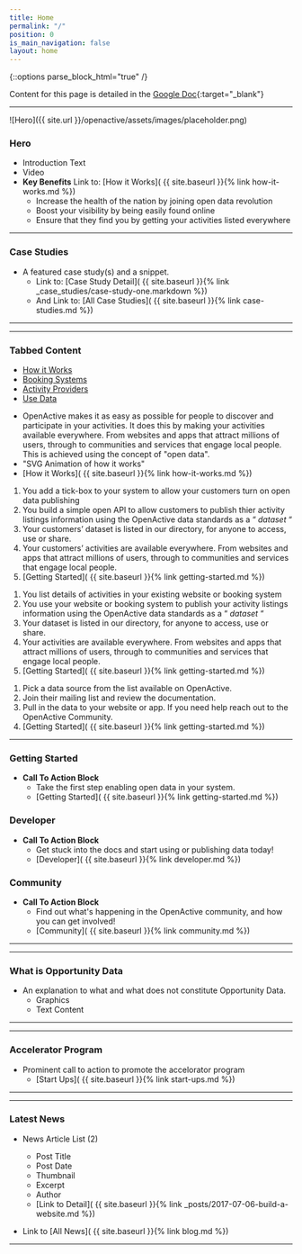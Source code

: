 ```yaml
---
title: Home
permalink: "/"
position: 0
is_main_navigation: false
layout: home
---
```


{::options parse_block_html="true" /}



Content for this page is detailed in the
[Google Doc](https://drive.google.com/open?id=1pSzce8tiNHg8eMKUop4FozaJkhGAXNXYpLSANFf-0Z0){:target="_blank"}

***

<section>
<div class="block two">

![Hero]({{ site.url }}/openactive/assets/images/placeholder.png)

</div>

<div class="block two">

### Hero
+ Introduction Text
+ Video
+ **Key Benefits** Link to: [How it Works]( {{ site.baseurl }}{% link how-it-works.md %})  
    + Increase the health of the nation by joining open data revolution
    + Boost your visibility by being easily found online
    + Ensure that they find you by getting your activities listed everywhere
    
</div>
</section>


***
### Case Studies 
+ A featured case study(s) and a snippet. 
    + Link to: [Case Study Detail]( {{ site.baseurl }}{% link _case_studies/case-study-one.markdown  %}) 
    + And Link to: [All Case Studies]( {{ site.baseurl }}{% link case-studies.md %})    
          
***


***
### Tabbed Content

<div id="tabs">
<ul class="tabsList" role="tablist">
<li role="presentation" aria-selected="true"><a href="#how-it-works">How it Works</a></li>
<li role="presentation" aria-selected="false"><a href="#booking-systems">Booking Systems</a></li>
<li role="presentation" aria-selected="false"><a href="#activity-provider">Activity Providers</a></li>
<li role="presentation" aria-selected="false"><a href="#use-data">Use Data</a></li>
</ul>
<div role="tabpanel" id="how-it-works" class="tabPanel" aria-hidden="false" aria-labelledby="how-it-works">


+ OpenActive makes it as easy as possible for people to discover and participate in your activities. It does this by making your activities available everywhere. From websites and apps that attract millions of users, through to communities and services that engage local people. This is achieved using the concept of "open data".
+ "SVG Animation of how it works"
+ [How it Works]( {{ site.baseurl }}{% link how-it-works.md %})  

</div>
<div role="tabpanel" id="booking-systems" class="tabPanel" aria-hidden="true" aria-labelledby="booking-systems">


1. You add a tick-box to your system to allow your customers turn on open data publishing
2. You build a simple open API to allow customers to publish thier activity listings information using the OpenActive data standards as a “ *dataset* “
3. Your customers’ dataset is listed in our directory, for anyone to access, use or share.
4. Your customers’ activities are available everywhere. From websites and apps that attract millions of users, through to communities and services that engage local people.
5. [Getting Started]( {{ site.baseurl }}{% link getting-started.md %})

</div>
<div role="tabpanel" id="activity-provider" class="tabPanel" aria-hidden="true" aria-labelledby="activity-provider">

1. You list details of activities in your existing website or booking system
2. You use your website or booking system to publish your activity listings information using the OpenActive data standards as a “ *dataset* “
3. Your dataset is listed in our directory, for anyone to access, use or share.
4. Your activities are available everywhere. From websites and apps that attract millions of users, through to communities and services that engage local people.
5. [Getting Started]( {{ site.baseurl }}{% link getting-started.md %})

</div>
<div role="tabpanel" id="use-data" class="tabPanel" aria-hidden="true" aria-labelledby="use-data">

1. Pick a data source from the list available on OpenActive.
2. Join their mailing list and review the documentation.
3. Pull in the data to your website or app. If you need help reach out to the OpenActive Community.
4. [Getting Started]( {{ site.baseurl }}{% link getting-started.md %})

</div>
</div>


***







<section>
<div class="block three">


### Getting Started 
+ **Call To Action Block**
    + Take the first step enabling open data in your system.
    + [Getting Started]( {{ site.baseurl }}{% link getting-started.md %})  


</div>
<div class="block three">


### Developer 
+ **Call To Action Block**
    + Get stuck into the docs and start using or publishing data today!
    + [Developer]( {{ site.baseurl }}{% link developer.md %})  


</div>
<div class="block three">

### Community
+ **Call To Action Block**
    + Find out what's happening in the OpenActive community, and how you can get involved!
    + [Community]( {{ site.baseurl }}{% link community.md %})  


</div>
</section>

***


***
### What is Opportunity Data
+ An explanation to what and what does not constitute Opportunity Data.
    + Graphics
    + Text Content

***


***
### Accelerator Program
+ Prominent call to action to promote the accelorator program
    + [Start Ups]( {{ site.baseurl }}{% link start-ups.md %})  

***

***
### Latest News
+ News Article List (2)
    + Post Title
    + Post Date
    + Thumbnail
    + Excerpt
    + Author
    + [Link to Detail]( {{ site.baseurl }}{% link _posts/2017-07-06-build-a-website.md  %})  
    
+ Link to [All News]( {{ site.baseurl }}{% link blog.md %})  

***



